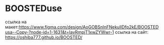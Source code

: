 # BOOSTEDuse 
ссылка на макет:https://www.figma.com/design/AoGOBSnlnFNekuIlDfp2kE/BOOSTEDusa--Copy-?node-id=1-1631&t=IavRmpjT1xwZYWwr-1
ссылка на сайт: https://oshiba777.github.io/BOOSTED/
